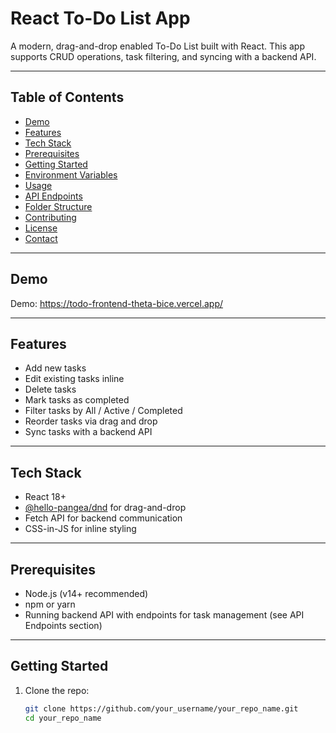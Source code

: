 # React To-Do List App

A modern, drag-and-drop enabled To-Do List built with React. This app supports CRUD operations, task filtering, and syncing with a backend API.

---

## Table of Contents

- [Demo](#demo)
- [Features](#features)
- [Tech Stack](#tech-stack)
- [Prerequisites](#prerequisites)
- [Getting Started](#getting-started)
- [Environment Variables](#environment-variables)
- [Usage](#usage)
- [API Endpoints](#api-endpoints)
- [Folder Structure](#folder-structure)
- [Contributing](#contributing)
- [License](#license)
- [Contact](#contact)

---

## Demo

Demo: https://todo-frontend-theta-bice.vercel.app/

---

## Features

- Add new tasks
- Edit existing tasks inline
- Delete tasks
- Mark tasks as completed
- Filter tasks by All / Active / Completed
- Reorder tasks via drag and drop
- Sync tasks with a backend API

---

## Tech Stack

- React 18+
- [@hello-pangea/dnd](https://github.com/hello-pangea/dnd) for drag-and-drop
- Fetch API for backend communication
- CSS-in-JS for inline styling

---

## Prerequisites

- Node.js (v14+ recommended)
- npm or yarn
- Running backend API with endpoints for task management (see API Endpoints section)

---

## Getting Started

1. Clone the repo:

   ```bash
   git clone https://github.com/your_username/your_repo_name.git
   cd your_repo_name
